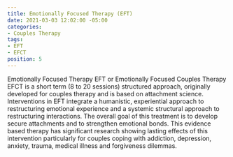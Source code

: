 ```yaml
---
title: Emotionally Focused Therapy (EFT)
date: 2021-03-03 12:02:00 -05:00
categories:
- Couples Therapy
tags:
- EFT
- EFCT
position: 5
---
```


Emotionally Focused Therapy EFT or Emotionally Focused Couples Therapy EFCT is a short term (8 to 20 sessions) structured approach, originally developed for couples therapy and is based on attachment science. Interventions in EFT integrate a humanistic, experiential approach to restructuring emotional experience and a systemic structural approach to restructuring interactions. The overall goal of this treatment is to develop secure attachments and to strengthen emotional bonds. This evidence based therapy has significant research showing lasting effects of this intervention particularly for couples coping with addiction, depression, anxiety, trauma, medical illness and forgiveness dilemmas.